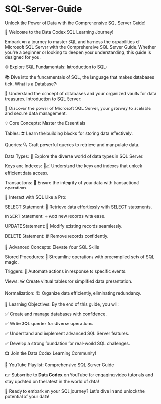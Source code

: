 # SQL-Server-Guide
Unlock the Power of Data with the Comprehensive SQL Server Guide!

🚀 Welcome to the Data Codex SQL Learning Journey!

Embark on a journey to master SQL and harness the capabilities of Microsoft SQL Server with the Comprehensive SQL Server Guide. Whether you're a beginner or looking to deepen your understanding, this guide is designed for you.


🌐 Explore SQL Fundamentals:
Introduction to SQL:

📚 Dive into the fundamentals of SQL, the language that makes databases tick.
What is a Database?:

🏢 Understand the concept of databases and your organized vaults for data treasures.
Introduction to SQL Server:


🚀 Discover the power of Microsoft SQL Server, your gateway to scalable and secure data management.

💡 Core Concepts: Master the Essentials

Tables: 🛠️ Learn the building blocks for storing data effectively.

Queries: 🔍 Craft powerful queries to retrieve and manipulate data.

Data Types: 🧾 Explore the diverse world of data types in SQL Server.

Keys and Indexes: 🔑📈 Understand the keys and indexes that unlock efficient data access.

Transactions: 🔄 Ensure the integrity of your data with transactional operations.


🤖 Interact with SQL Like a Pro:

SELECT Statement: 🎯 Retrieve data effortlessly with SELECT statements.

INSERT Statement: ➕ Add new records with ease.

UPDATE Statement: 🔄 Modify existing records seamlessly.

DELETE Statement: 🗑️ Remove records confidently.


🚀 Advanced Concepts: Elevate Your SQL Skills

Stored Procedures: 🚀 Streamline operations with precompiled sets of SQL magic.

Triggers: 🎯 Automate actions in response to specific events.

Views: 👓 Create virtual tables for simplified data presentation.

Normalization: 🏗️ Organize data efficiently, eliminating redundancy.



🌟 Learning Objectives:
By the end of this guide, you will:

✅ Create and manage databases with confidence.

✅ Write SQL queries for diverse operations.

✅ Understand and implement advanced SQL Server features.

✅ Develop a strong foundation for real-world SQL challenges.



📺 Join the Data Codex Learning Community!

🔗 YouTube Playlist: Comprehensive SQL Server Guide

👉 Subscribe to **Data Codex** on YouTube for engaging video tutorials and stay updated on the latest in the world of data!

🚀 Ready to embark on your SQL journey? Let's dive in and unlock the potential of your data!
